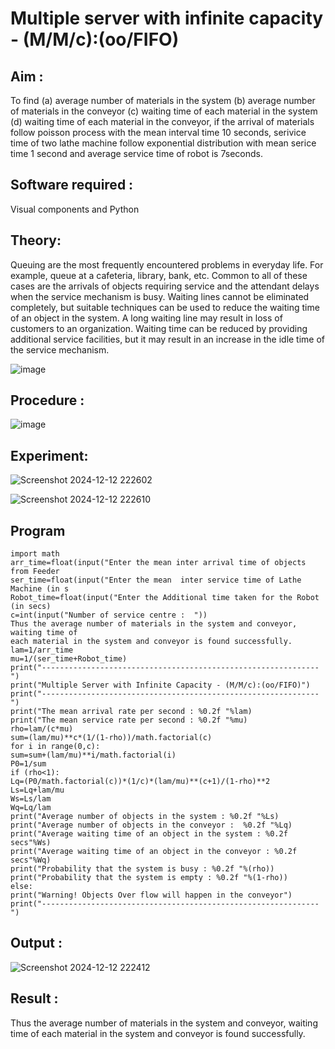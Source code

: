 # Multiple server with infinite capacity - (M/M/c):(oo/FIFO)
## Aim :
To find (a) average number of materials in the system (b) average number of materials in the conveyor (c) waiting time of each material in the system (d) waiting time of each material in the conveyor, if the arrival  of materials follow poisson process with the mean interval time 10 seconds, serivice time of two lathe machine follow exponential distribution with mean serice time 1 second and average service time of robot is 7seconds.

## Software required :
Visual components and Python

## Theory:
Queuing are the most frequently encountered problems in everyday life. For example, queue at a cafeteria, library, bank, etc. Common to all of these cases are the arrivals of objects requiring service and the attendant delays when the service mechanism is busy. Waiting lines cannot be eliminated completely, but suitable techniques can be used to reduce the waiting time of an object in the system. A long waiting line may result in loss of customers to an organization. Waiting time can be reduced by providing additional service facilities, but it may result in an increase in the idle time of the service mechanism.

![image](https://user-images.githubusercontent.com/103921593/203238035-1c8109bc-cbf2-4c77-baea-c5b682a752ef.png)

## Procedure :

![image](https://user-images.githubusercontent.com/103921593/203238265-176740b0-eae2-4772-90be-5449869ac9b0.png)




## Experiment:

![Screenshot 2024-12-12 222602](https://github.com/user-attachments/assets/a62ebb37-0584-47d7-9d38-061151bbe821)


![Screenshot 2024-12-12 222610](https://github.com/user-attachments/assets/13c216d3-be26-4462-9807-46de59b4f681)


## Program
    import math
    arr_time=float(input("Enter the mean inter arrival time of objects from Feeder 
    ser_time=float(input("Enter the mean  inter service time of Lathe Machine (in s
    Robot_time=float(input("Enter the Additional time taken for the Robot (in secs)
    c=int(input("Number of service centre :  "))
    Thus the average number of materials in the system and conveyor, waiting time of
    each material in the system and conveyor is found successfully.
    lam=1/arr_time
    mu=1/(ser_time+Robot_time)
    print("--------------------------------------------------------------")
    print("Multiple Server with Infinite Capacity - (M/M/c):(oo/FIFO)")
    print("--------------------------------------------------------------")
    print("The mean arrival rate per second : %0.2f "%lam)
    print("The mean service rate per second : %0.2f "%mu)
    rho=lam/(c*mu)
    sum=(lam/mu)**c*(1/(1-rho))/math.factorial(c)
    for i in range(0,c):
    sum=sum+(lam/mu)**i/math.factorial(i)
    P0=1/sum
    if (rho<1):
    Lq=(P0/math.factorial(c))*(1/c)*(lam/mu)**(c+1)/(1-rho)**2
    Ls=Lq+lam/mu
    Ws=Ls/lam
    Wq=Lq/lam
    print("Average number of objects in the system : %0.2f "%Ls)
    print("Average number of objects in the conveyor :  %0.2f "%Lq)
    print("Average waiting time of an object in the system : %0.2f secs"%Ws)
    print("Average waiting time of an object in the conveyor : %0.2f secs"%Wq)
    print("Probability that the system is busy : %0.2f "%(rho))
    print("Probability that the system is empty : %0.2f "%(1-rho))
    else:
    print("Warning! Objects Over flow will happen in the conveyor")
    print("--------------------------------------------------------------")



## Output :

![Screenshot 2024-12-12 222412](https://github.com/user-attachments/assets/225aa719-5cc8-4324-b4e7-45259b177aff)


## Result : 

Thus the average number of materials in the system and conveyor, waiting time of
 each material in the system and conveyor is found successfully.

